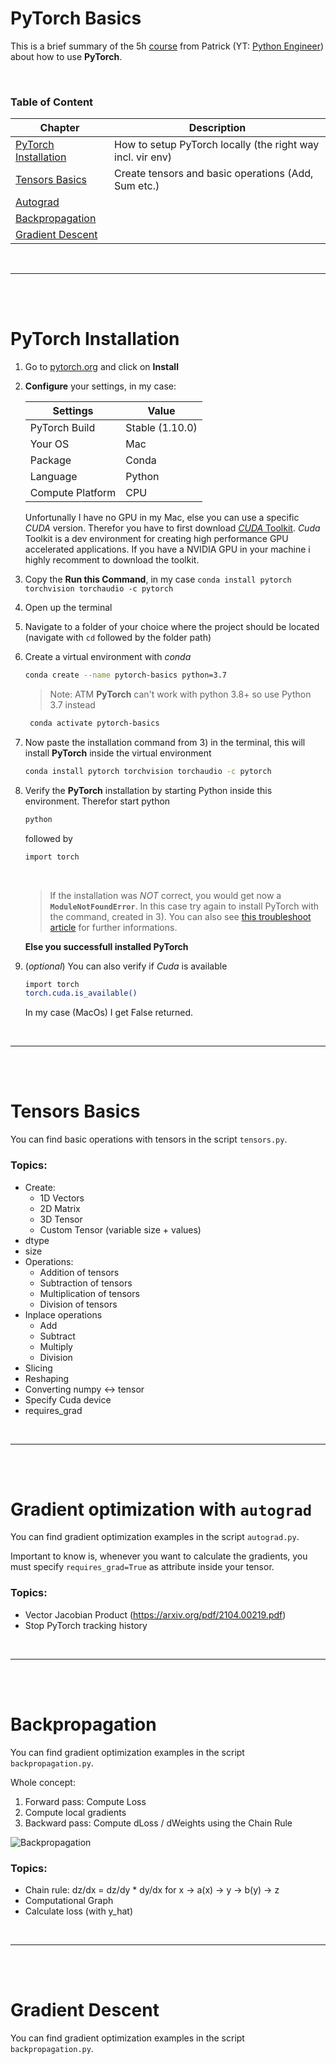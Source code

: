 # PyTorch Basics

This is a brief summary of the 5h [course](https://www.youtube.com/watch?v=c36lUUr864M) from Patrick (YT: [Python Engineer](https://www.youtube.com/channel/UCbXgNpp0jedKWcQiULLbDTA)) about how to use **PyTorch**.

<br>

### Table of Content

| Chapter | Description |
| ------- | ----------- |
| [PyTorch Installation](#pytorch-installation) | How to setup PyTorch locally (the right way incl. vir env) |
| [Tensors Basics](#tensors-basics) | Create tensors and basic operations (Add, Sum etc.) |
| [Autograd](#gradient-optimization-with-autograd) |  |
| [Backpropagation](#backpropagation) |  |
| [Gradient Descent](#gradient-descent) |  |

<br>

***

<br>
<br>

# PyTorch Installation

1) Go to [pytorch.org](www.pytorch.org) and click on **Install**
2) **Configure** your settings, in my case:

    | Settings | Value |
    | - | - |
    | PyTorch Build | Stable (1.10.0) |
    | Your OS | Mac |
    | Package | Conda |
    | Language | Python |
    | Compute Platform | CPU |

    Unfortunally I have no GPU in my Mac, else you can use a specific *CUDA* version. Therefor you have to first download [*CUDA* Toolkit](www.google.de). *Cuda* Toolkit is a dev environment for creating high performance GPU accelerated applications. If you have a NVIDIA GPU in your machine i highly recomment to download the toolkit.

3) Copy the **Run this Command**, in my case `conda install pytorch torchvision torchaudio -c pytorch`
4) Open up the terminal
5) Navigate to a folder of your choice where the project should be located (navigate with `cd` followed by the folder path)
6) Create a virtual environment with *conda*

    ```bash
    conda create --name pytorch-basics python=3.7
    ```

    > Note: ATM **PyTorch** can't work with python 3.8+ so use Python 3.7 instead

   ```bash
    conda activate pytorch-basics
    ```
7) Now paste the installation command from 3) in the terminal, this will install **PyTorch** inside the virtual environment
    ```bash
    conda install pytorch torchvision torchaudio -c pytorch
    ```
8) Verify the **PyTorch** installation by starting Python inside this environment. Therefor start python
    ```bash
    python
    ```
    followed by 
    ```bash
    import torch
    ```
    
    <br>

    > If the installation was *NOT* correct, you would get now a **`ModuleNotFoundError`**. In this case try again to install PyTorch with the command, created in 3). You can also see [this troubleshoot article](https://pytorch.org/get-started/locally/#mac-prerequisites) for further informations. 
    
    **Else you successfull installed **PyTorch****

9) (*optional*) You can also verify if *Cuda* is available 
    ```bash
    import torch
    torch.cuda.is_available()
    ```
    In my case (MacOs) I get False returned.

<br>

***

<br>
<br>

# Tensors Basics
You can find basic operations with tensors in the script `tensors.py`.

### Topics:
- Create:
    - 1D Vectors
    - 2D Matrix
    - 3D Tensor
    - Custom Tensor (variable size + values)
- dtype
- size
- Operations:
    - Addition of tensors
    - Subtraction of tensors
    - Multiplication of tensors
    - Division of tensors
- Inplace operations
    - Add
    - Subtract
    - Multiply
    - Division
- Slicing
- Reshaping
- Converting numpy <-> tensor
- Specify Cuda device
- requires_grad

<br>

***

<br>
<br>

# Gradient optimization with `autograd`
You can find gradient optimization examples in the script `autograd.py`.

Important to know is, whenever you want to calculate the gradients, you must specify `requires_grad=True` as attribute inside your tensor.

### Topics:
- Vector Jacobian Product (https://arxiv.org/pdf/2104.00219.pdf)
- Stop PyTorch tracking history

<br>

***

<br>
<br>

# Backpropagation
You can find gradient optimization examples in the script `backpropagation.py`.

Whole concept:
1) Forward pass: Compute Loss
2) Compute local gradients
3) Backward pass: Compute dLoss / dWeights using the Chain Rule

![Backpropagation](media/backprop.png)


### Topics:
- Chain rule: dz/dx = dz/dy * dy/dx for x -> a(x) -> y -> b(y) -> z
- Computational Graph
- Calculate loss (with y_hat)

<br>

***

<br>
<br>

# Gradient Descent
You can find gradient optimization examples in the script `backpropagation.py`.